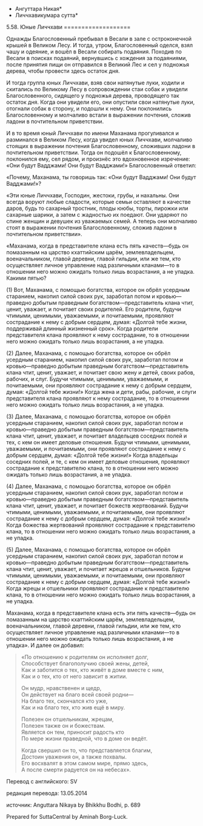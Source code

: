* Ангуттара Никая*
* Личчхавикумара сутта*

5\.58\. Юные Личчхави
\=\=\=\=\=\=\=\=\=\=\=\=\=\=\=\=\=\=\=

Однажды Благословенный пребывал в Весали в зале с остроконечной крышей в Великом Лесу\. И тогда, утром, Благословенный оделся, взял чашу и одеяние, и вошёл в Весали собирать подаяния\. Походив по Весали в поисках подаяний, вернувшись с хождения за подаяниями, после принятия пищи он отправился в Великий Лес и сел у подножья дерева, чтобы провести здесь остаток дня\.

И тогда группа юных Личчхави, взяв свои натянутые луки, ходили и скитались по Великому Лесу в сопровождении стаи собак и увидели Благословенного, сидящего у подножья дерева, проводящего так остаток дня\. Когда они увидели его, они опустили свои натянутые луки, отогнали собак в сторону, и подошли к нему\. Они поклонились Благословенному и молчаливо встали в выражении почтения, сложив ладони в почтительном приветствии\.

И в то время юный Личчхави по имени Маханама прогуливался и разминался в Великом Лесу, когда увидел юных Личчхави, молчаливо стоящих в выражении почтения Благословенному, сложивших ладони в почтительном приветствии\. Тогда он подошёл к Благословенному, поклонился ему, сел рядом, и произнёс это вдохновенное изречение: «Они будут Вадджами\! Они будут Вадджами\!» Благословенный ответил:

«Почему, Маханама, ты говоришь так: «Они будут Вадджами\! Они будут Вадджами\!»?

«Эти юные Личчхави, Господин, жестоки, грубы, и нахальны\. Они всегда воруют любые сладости, которые семьи оставляют в качестве даров, будь то сахарный тростник, плоды ююбы, торты, пирожки или сахарные шарики, а затем с жадностью их поедают\. Они ударяют по спине женщин и девушек из уважаемых семей\. А теперь они молчаливо стоят в выражении почтения Благословенному, сложив ладони в почтительном приветствии»\.

«Маханама, когда в представителе клана есть пять качеств—будь он помазанным на царство кхаттийским царём, землевладельцем, военачальником, главой деревни, главой гильдии, или же тем, кто осуществляет личное управление над различными кланами—то в отношении него можно ожидать только лишь возрастания, а не упадка\. Какими пятью?

\(1\) Вот, Маханама, с помощью богатства, которое он обрёл усердным старанием, накопил силой своих рук, заработал потом и кровью—праведно добытым праведным богатством—представитель клана чтит, ценит, уважает, и почитает своих родителей\. Его родители, будучи чтимыми, ценимыми, уважаемыми, и почитаемыми, проявляют сострадание к нему с добрым сердцем, думая: «Долгой тебе жизни, поддерживай длинный жизненный срок»\. Когда родители представителя клана проявляют к нему сострадание, то в отношении него можно ожидать только лишь возрастания, а не упадка\.

\(2\) Далее, Маханама, с помощью богатства, которое он обрёл усердным старанием, накопил силой своих рук, заработал потом и кровью—праведно добытым праведным богатством—представитель клана чтит, ценит, уважает, и почитает свою жену и детей, своих рабов, рабочих, и слуг\. Будучи чтимыми, ценимыми, уважаемыми, и почитаемыми, они проявляют сострадание к нему с добрым сердцем, думая: «Долгой тебе жизни\!» Когда жена и дети, рабы, рабочие, и слуги представителя клана проявляют к нему сострадание, то в отношении него можно ожидать только лишь возрастания, а не упадка\.

\(3\) Далее, Маханама, с помощью богатства, которое он обрёл усердным старанием, накопил силой своих рук, заработал потом и кровью—праведно добытым праведным богатством—представитель клана чтит, ценит, уважает, и почитает владельцев соседних полей и тех, с кем он имеет деловые отношения\. Будучи чтимыми, ценимыми, уважаемыми, и почитаемыми, они проявляют сострадание к нему с добрым сердцем, думая: «Долгой тебе жизни\!» Когда владельцы соседних полей, и те, с кем он имеет деловые отношения, проявляют сострадание к представителю клана, то в отношении него можно ожидать только лишь возрастания, а не упадка\.

\(4\) Далее, Маханама, с помощью богатства, которое он обрёл усердным старанием, накопил силой своих рук, заработал потом и кровью—праведно добытым праведным богатством—представитель клана чтит, ценит, уважает, и почитает божеств жертвований\. Будучи чтимыми, ценимыми, уважаемыми, и почитаемыми, они проявляют сострадание к нему с добрым сердцем, думая: «Долгой тебе жизни\!» Когда божества жертвований проявляют сострадание к представителю клана, то в отношении него можно ожидать только лишь возрастания, а не упадка\.

\(5\) Далее, Маханама, с помощью богатства, которое он обрёл усердным старанием, накопил силой своих рук, заработал потом и кровью—праведно добытым праведным богатством—представитель клана чтит, ценит, уважает, и почитает жрецов и отшельников\. Будучи чтимыми, ценимыми, уважаемыми, и почитаемыми, они проявляют сострадание к нему с добрым сердцем, думая: «Долгой тебе жизни\!» Когда жрецы и отшельники проявляют сострадание к представителю клана, то в отношении него можно ожидать только лишь возрастания, а не упадка\.

Маханама, когда в представителе клана есть эти пять качеств—будь он помазанным на царство кхаттийским царём, землевладельцем, военачальником, главой деревни, главой гильдии, или же тем, кто осуществляет личное управление над различными кланами—то в отношении него можно ожидать только лишь возрастания, а не упадка»\. И далее он добавил:

> «По отношению к родителям он исполняет долг,  
> Способствует благополучию своей жены, детей,  
> Как и заботится о тех, кто живёт в доме вместе с ним,  
> Как и о тех, кто от него зависит в житии\.  
>   
> Он мудр, нравственен и щедр,  
> Он действует на благо всей своей родни—  
> На благо тех, скончался кто уже,  
> Как и на благо тех, кто жив ещё в миру\.  
>   
> Полезен он отшельникам, жрецам,  
> Полезен также он и божествам\.  
> Является он тем, приносит радость кто  
> По мере жизни праведной, что в доме он ведёт\.  
>   
> Когда свершил он то, что представляется благим,  
> Достоин уважения он, а также похвалы\.  
> Его восхвалят в этом самом мире, прямо здесь,  
> А после смерти радуется он на небесах»\.

Перевод с английского: SV

редакция перевода: 13\.05\.2014

источник: Anguttara Nikaya by Bhikkhu Bodhi, p\. 689

Prepared for SuttaCentral by Aminah Borg\-Luck\.